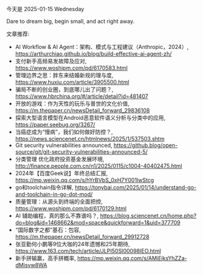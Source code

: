 今天是 2025-01-15 Wednesday

Dare to dream big, begin small, and act right away.

文章推荐:
- AI Workflow & AI Agent：架构、模式与工程建议（Anthropic，2024）, https://arthurchiao.github.io/blog/build-effective-ai-agent-zh/
- 支付新手高频易发故障及应对, https://www.woshipm.com/pd/6170583.html
- 管理边界之思：胖东来结婚新规的理与度, https://www.huxiu.com/article/3905500.html
- 骗局不断的创业圈，到底哪儿出了问题？, https://www.hbrchina.org/#/article/detail?id=481407
- 开放的游戏：作为天性的玩乐与普世的文化价值, https://m.thepaper.cn/newsDetail_forward_29836108
- 探索大型语言模型在Android恶意软件语义分析与分类中的应用, https://paper.seebug.org/3267/
- 当癌症成为“慢病”，我们如何做好防控？, https://news.sciencenet.cn/htmlnews/2025/1/537503.shtm
- Git security vulnerabilities announced, https://github.blog/open-source/git/git-security-vulnerabilities-announced-5/
- 分类管理 优化政府投资基金发展环境, http://finance.people.com.cn/n1/2025/0115/c1004-40402475.html
- 2024年【百度Geek说】年终总结汇报, https://mp.weixin.qq.com/s/hYrBVbS_0xH7Y001lwStcg
- go和toolchain指令详解, https://tonybai.com/2025/01/14/understand-go-and-toolchain-in-go-dot-mod/
- 质量管理：从源头到终端的全面把控, https://www.woshipm.com/pd/6170129.html
- AI 辅助编程，真的那么不靠谱吗？, https://blog.sciencenet.cn/home.php?do=blog&id=1468662&mod=space&quickforward=1&uid=377709
- “国际数字之都”基石：包容, https://m.thepaper.cn/newsDetail_forward_29912728
- 张亚勤何小鹏等9位大咖的24年遗憾和25年期待, https://www.163.com/tech/article/JLPI50SI00098IEO.html
- 新手拼输赢，高手拼概率, https://mp.weixin.qq.com/s/AMiEjksYhZZa-dMisyw8WA